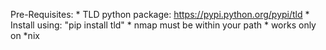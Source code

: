 Pre-Requisites:
	* TLD python package: https://pypi.python.org/pypi/tld
	* Install using: "pip install tld"
	* nmap must be within your path
	* works only on *nix
